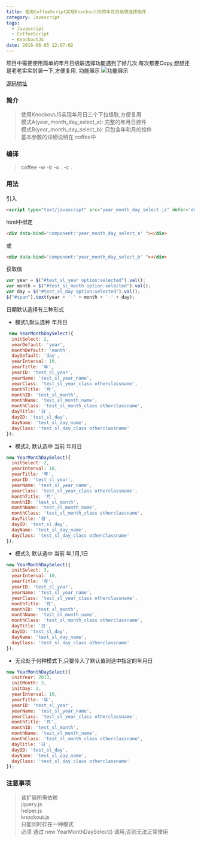 ```yaml
---
title: 使用CoffeeScript实现KnockoutJS的年月日级联选择插件
category: Javascript
tags:
  - Javascript
  - CoffeeScript
  - KnockoutJS
date: 2016-06-05 12:07:02
---
```

项目中需要使用简单的年月日级联选择功能遇到了好几次.每次都要Copy,想想还是老老实实封装一下,方便复用.
功能展示
![功能展示](http://githubblog-10030337.file.myqcloud.com/year_month_day_select.gif?sign=b5DHy+lL4iAAloRdzquaVFw2xsthPTEwMDMwMzM3Jms9QUtJRGNDZFJ2aDZITWsyTE1SNDFEMHo1SERFbzlORndwcWcxJmU9MTQ2NzY5NjU0NSZ0PTE0NjUxMDQ1NDUmcj03Mzk5NDMzNSZmPS95ZWFyX21vbnRoX2RheV9zZWxlY3QuZ2lmJmI9Z2l0aHViYmxvZw==)

[源码地址](https://github.com/dodoliu/HelperLibrary/tree/master/Javascript/year_month_day_select)
### 简介
> 使用KnockoutJS实现年月日三个下拉级联,方便复用  
  模式A(year_month_day_select_a): 完整的年月日控件  
  模式B(year_month_day_select_b): 只包含年和月的控件  
  基本参数的详细说明在 coffee中

### 编译
> coffee -w -b -o . -c .

### 用法
>
引入
```html
<script type="text/javascript" src="year_month_day_select.js" defer='defer'></script>
```
html中绑定
```html
<div data-bind="component:'year_month_day_select_a' "></div>
```
或
```html
<div data-bind="component:'year_month_day_select_b' "></div>
```
获取值
```javascript
var year = $("#test_sl_year option:selected").val();
var month = $("#test_sl_month option:selected").val();
var day = $("#test_sl_day option:selected").val();
$("#span").text(year + '-' + month + '-' + day);
```
日期默认选择有三种形式
* 模式1,默认选种 年月日
```javascript
 new YearMonthDaySelect({
  initSelect: 2,
  yearDefault: 'year',
  monthDefault: 'month',
  dayDefault: 'day',
  yearInterval: 10,
  yearTitle: '年',
  yearID: 'test_sl_year',
  yearName: 'test_sl_year_name',
  yearClass: 'test_sl_year_class otherclassname',
  monthTitle: '月',
  monthID: 'test_sl_month',
  monthName: 'test_sl_month_name',
  monthClass: 'test_sl_month_class otherclassname',
  dayTitle: '日',
  dayID: 'test_sl_day',
  dayName: 'test_sl_day_name',
  dayClass: 'test_sl_day_class otherclassname'
});
```
* 模式2, 默认选中 当前 年月日
```javascript
new YearMonthDaySelect({
  initSelect: 2,
  yearInterval: 10,
  yearTitle: '年',
  yearID: 'test_sl_year',
  yearName: 'test_sl_year_name',
  yearClass: 'test_sl_year_class otherclassname',
  monthTitle: '月',
  monthID: 'test_sl_month',
  monthName: 'test_sl_month_name',
  monthClass: 'test_sl_month_class otherclassname',
  dayTitle: '日',
  dayID: 'test_sl_day',
  dayName: 'test_sl_day_name',
  dayClass: 'test_sl_day_class otherclassname'
});
```
* 模式3, 默认选中 当前 年,1月,1日
```javascript
new YearMonthDaySelect({
  initSelect: 3,
  yearInterval: 10,
  yearTitle: '年',
  yearID: 'test_sl_year',
  yearName: 'test_sl_year_name',
  yearClass: 'test_sl_year_class otherclassname',
  monthTitle: '月',
  monthID: 'test_sl_month',
  monthName: 'test_sl_month_name',
  monthClass: 'test_sl_month_class otherclassname',
  dayTitle: '日',
  dayID: 'test_sl_day',
  dayName: 'test_sl_day_name',
  dayClass: 'test_sl_day_class otherclassname'
});
```
* 无论处于何种模式下,只要传入了默认值则选中指定的年月日
```javascript
new YearMonthDaySelect({
  initYear: 2013,
  initMonth: 3,
  initDay: 2,
  yearInterval: 10,
  yearTitle: '年',
  yearID: 'test_sl_year',
  yearName: 'test_sl_year_name',
  yearClass: 'test_sl_year_class otherclassname',
  monthTitle: '月',
  monthID: 'test_sl_month',
  monthName: 'test_sl_month_name',
  monthClass: 'test_sl_month_class otherclassname',
  dayTitle: '日',
  dayID: 'test_sl_day',
  dayName: 'test_sl_day_name',
  dayClass: 'test_sl_day_class otherclassname'
});
```
### 注意事项
> 该扩展所需依赖  
  jquery.js  
  helper.js  
  knockout.js  
  只能同时存在一种模式  
  必须 通过 new YearMonthDaySelect() 调用,否则无法正常使用
